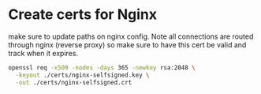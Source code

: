 # Create certs for Nginx

make sure to update paths on nginx config. Note all connections are routed through nginx (reverse proxy) so make sure to have this cert be valid and track when it expires.

```bash
openssl req -x509 -nodes -days 365 -newkey rsa:2048 \
  -keyout ./certs/nginx-selfsigned.key \
  -out ./certs/nginx-selfsigned.crt


```
